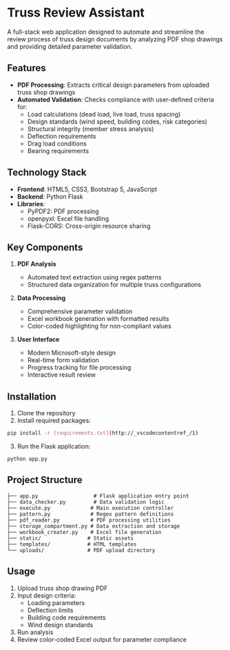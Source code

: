 # Truss Review Assistant

A full-stack web application designed to automate and streamline the review process of truss design documents by analyzing PDF shop drawings and providing detailed parameter validation.

## Features

- **PDF Processing**: Extracts critical design parameters from uploaded truss shop drawings
- **Automated Validation**: Checks compliance with user-defined criteria for:
  - Load calculations (dead load, live load, truss spacing)
  - Design standards (wind speed, building codes, risk categories)
  - Structural integrity (member stress analysis)
  - Deflection requirements
  - Drag load conditions
  - Bearing requirements

## Technology Stack

- **Frontend**: HTML5, CSS3, Bootstrap 5, JavaScript
- **Backend**: Python Flask
- **Libraries**:
  - PyPDF2: PDF processing
  - openpyxl: Excel file handling
  - Flask-CORS: Cross-origin resource sharing

## Key Components

1. **PDF Analysis**
   - Automated text extraction using regex patterns
   - Structured data organization for multiple truss configurations

2. **Data Processing**
   - Comprehensive parameter validation
   - Excel workbook generation with formatted results
   - Color-coded highlighting for non-compliant values

3. **User Interface**
   - Modern Microsoft-style design
   - Real-time form validation
   - Progress tracking for file processing
   - Interactive result review

## Installation

1. Clone the repository
2. Install required packages:
```sh
pip install -r [requirements.txt](http://_vscodecontentref_/1)
```
3. Run the Flask application:
```
python app.py
```

## Project Structure

```
├── app.py                  # Flask application entry point
├── data_checker.py         # Data validation logic
├── execute.py             # Main execution controller
├── pattern.py             # Regex pattern definitions
├── pdf_reader.py          # PDF processing utilities
├── storage_compartment.py # Data extraction and storage
├── workbook_creater.py    # Excel file generation
├── static/               # Static assets
├── templates/            # HTML templates
└── uploads/              # PDF upload directory
```

## Usage
1. Upload truss shop drawing PDF
2. Input design criteria:
    - Loading parameters
    - Deflection limits
    - Building code requirements
    - Wind design standards
3. Run analysis
4. Review color-coded Excel output for parameter compliance